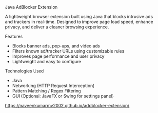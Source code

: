  Java AdBlocker Extension

A lightweight browser extension built using Java that blocks intrusive ads and trackers in real-time. Designed to improve page load speed, enhance privacy, and deliver a cleaner browsing experience.

 Features

- Blocks banner ads, pop-ups, and video ads
- Filters known ad/tracker URLs using customizable rules
- Improves page performance and user privacy
- Lightweight and easy to configure

 Technologies Used

- Java
- Networking (HTTP Request Interception)
- Pattern Matching / Regex Filtering
- GUI (Optional: JavaFX or Swing for settings panel)


https://naveenkumarmv2002.github.io/addblocker-extension/

